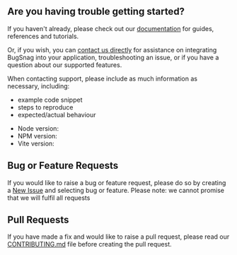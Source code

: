 ## Are you having trouble getting started?

If you haven't already, please check out our [documentation](https://docs.bugsnag.com/build-integrations/vite) for guides, references and tutorials.

Or, if you wish, you can [contact us directly](mailto:support@bugsnag.com) for assistance on integrating BugSnag into your application, troubleshooting an issue, or if you have a question about our supported features.

When contacting support, please include as much information as necessary, including:

- example code snippet
- steps to reproduce
- expected/actual behaviour 

* Node version:
* NPM version:
* Vite version:

## Bug or Feature Requests

If you would like to raise a bug or feature request, please do so by creating a [New Issue](https://github.com/bugsnag/vite-plugin-bugsnag/issues/new/choose) and selecting bug or feature.
Please note: we cannot promise that we will fulfil all requests

## Pull Requests

If you have made a fix and would like to raise a pull request, please read our [CONTRIBUTING.md](../CONTRIBUTING.md) file before creating the pull request.
